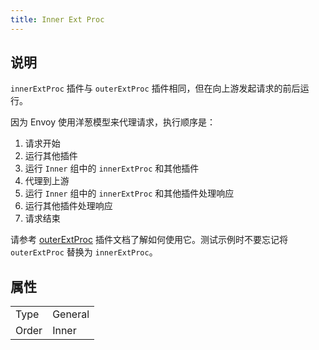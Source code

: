 ```yaml
---
title: Inner Ext Proc
---
```


## 说明

`innerExtProc` 插件与 `outerExtProc` 插件相同，但在向上游发起请求的前后运行。

因为 Envoy 使用洋葱模型来代理请求，执行顺序是：

1. 请求开始
2. 运行其他插件
3. 运行 `Inner` 组中的 `innerExtProc` 和其他插件
4. 代理到上游
5. 运行 `Inner` 组中的 `innerExtProc` 和其他插件处理响应
6. 运行其他插件处理响应
7. 请求结束

请参考 [outerExtProc](../outer_ext_proc) 插件文档了解如何使用它。测试示例时不要忘记将 `outerExtProc` 替换为 `innerExtProc`。

## 属性

|       |         |
|-------|---------|
| Type  | General |
| Order | Inner   |
